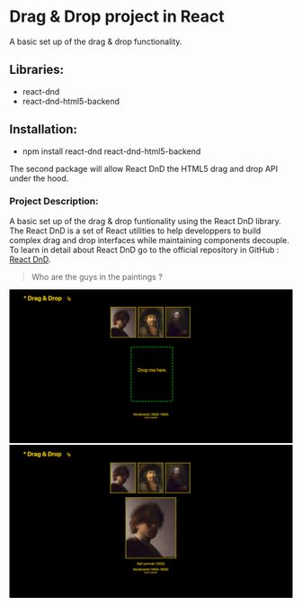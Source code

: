 # Drag & Drop project in React
A basic set up of the drag & drop functionality.

## Libraries:
 - react-dnd
 - react-dnd-html5-backend

## Installation:
  - npm install react-dnd react-dnd-html5-backend

  The second package will allow React DnD the HTML5 drag and drop API under the hood.

 ### Project Description:
 A basic set up of the drag & drop funtionality using the React DnD library. The React DnD is a set of React utilities to help developpers to build complex drag and drop interfaces while maintaining components decouple.
 To learn in detail about React DnD go to the official repository in GitHub : [React DnD]( https://react-dnd.github.io/react-dnd/about).
 
> Who are the guys in the paintings ?

![DnD example in React before drag](https://github.com/kobikibu/react-dnd-demo/blob/main/public/step1.png)
![DnD example in React after drop](https://github.com/kobikibu/react-dnd-demo/blob/main/public/step2.png)
